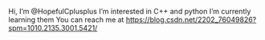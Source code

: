 Hi, I’m @HopefulCplusplus
I’m interested in C++ and python
I’m currently learning them
You can reach me at https://blog.csdn.net/2202_76049826?spm=1010.2135.3001.5421/

<!---
HopefulCplusplus/HopefulCplusplus is a ✨ special ✨ repository because its `README.md` (this file) appears on your GitHub profile.
You can click the Preview link to take a look at your changes.
--->
